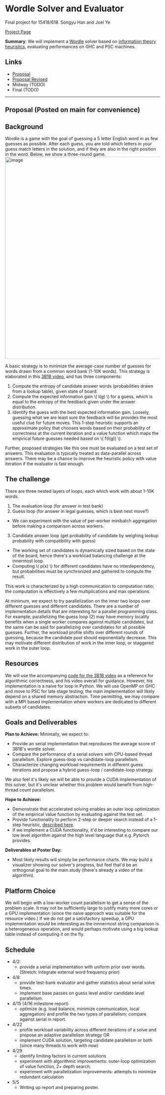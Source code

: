 # Wordle Solver and Evaluator
Final project for 15418/618. Songyu Han and Joel Ye

[Project Page](https://joel99.github.io/parallel_final/)

**Summary**: We will implement a [Wordle](https://www.nytimes.com/games/wordle/index.html) solver based on [information theory heuristics](https://www.youtube.com/watch?v=v68zYyaEmEA), evaluating performances on GHC and PSC machines.

## Links
- [Proposal](static/proposal.md)
- [Proposal Revised](static/proposal_revised.md)
- Midway (TODO)
- Final (TODO)

---
## Proposal (Posted on main for convenience)

## Background
Wordle is a game with the goal of guessing a 5 letter English word in as few guesses as possible. After each guess, you are told which letters in your guess match letters in the solution, and if they are also in the right position in the word. Below, we show a three-round game.
<img width="656" alt="image" src="https://github.com/joel99/parallel_final/assets/14226466/a4f29eb2-c187-4e87-924f-cdbfdb474f9c">

A basic strategy is to minimize the average-case number of guesses for words drawn from a common word bank (1-10K words). This strategy is elaborated in this [3B1B video](https://www.youtube.com/watch?v=v68zYyaEmEA), and has three components:
1. Compute the entropy of candidate answer words (probabilities drawn from a lookup table), given state of board.
2. Compute the expected information gain \\( I(g) \\) for a guess, which is equal to the entropy of the feedback given under the answer distribution.
3. Identify the guess with the best expected information gain. Loosely, guessing what we are least sure the feedback will be provides the most useful clue for future moves.
This 1-step heuristic supports an approximate policy that chooses words based on their probability of correctness at the current iteration and a value function which maps the empirical future guesses needed based on \\( f(I(g)) \\).

Further, proposed strategies like this one must be evaluated on a test set of answers. This evaluation is typically treated as data-parallel across answers. There may be a chance to improve the heuristic policy with value iteration if the evaluator is fast enough.

## The challenge

There are three nested layers of loops, each which work with about 1-10K words.
1. The evaluation loop (for answer in test bank)
2. Guess loop (for answer in legal guesses, which is best next move?)
  - We can experiment with the value of per-worker minibatch aggregation before making a comparison across workers.
3. Candidate answer loop (get probability of candidate by weighing lookup probability with compatibility with guess)
  - The working set of candidates is dynamically sized based on the state of the board, hence there's a workload balancing challenge at the innermost loop.
  - Computing  \\( p(x) \\) for different candidates have no interdependency, but probabilities must be synchronized and gathered to compute the result.

This work is characterized by a high communication to computation ratio; the computation is effectively a few multiplications and max operations.

At minimum, we expect to try parallelization on the inner two loops over different guesses and different candidates. There are a number of implementation details that are interesting for a parallel programming class. For example, parallelizing the guess loop (2) may have memory locality benefits when a single worker compares against multiple candidates, but the same can be said for parallelizing over candidates for all possible guesses. Further, the workload profile shifts over different rounds of guessing, because the candidate pool should exponentially decrease. This may motivate different distribution of work in the inner loop, or staggered work in the outer loop.


## Resources

We will use the accompanying [code for the 3B1B video](https://github.com/3b1b/videos/blob/master/_2022/wordle/simulations.py) as a reference for algorithmic correctness, and his video overall for guidance. However, his implementation is a naive for loop in Python. We will use OpenMP on GHC and move to PSC for late stage testing; the main implementation will likely depend on a shared memory abstraction. Time permitting, we may compare with a MPI based implementation where workers are dedicated to different subsets of candidates.

## Goals and Deliverables

**Plan to Achieve:**
Minimally, we expect to:
- Provide an serial implementation that reproduces the average score of 3B1B's wordle solver.
- Compare the performance of a serial solvers with CPU-based thread parallelism. Explore guess-loop vs candidate-loop parallelism.
- Characterize changing workload requirements in different guess iterations and propose a hybrid guess-loop / candidate-loop strategy.

We also feel it's likely we will be able to provide a CUDA implementation of this solver, but it's unclear whether this problem would benefit from high-thread count parallelism.

**Hope to Achieve:**
- Demonstrate that accelerated solving enables an outer loop optimization of the empirical value function by evaluating against the test set.
- Provide functionality to perform 2-step or deeper search instead of a 1-step heuristic, [described here](https://www.youtube.com/watch?v=fRed0Xmc2Wg).
- If we implement a CUDA functionality, it'd be interesting to compare our low level algorithm against the high level language that e.g. Pytorch provides.

**Deliverables at Poster Day:**
- Most likely results will simply be performance charts. We may build a visualizer showing our solver's progress, but feel that'd be an orthogonal goal to the main study (there's already a video of the algorithm).

## Platform Choice

We will begin with a low-worker count parallelism to get a sense of the problem scale. It may not be sufficiently large to justify many more cores or a GPU implementation (since the naive approach was suitable for the resource video.) If we do not get a satisfactory speedup, a GPU implementation would be interesting as the innnermost string comparison is a heterogeneous operation, and would perhaps motivate using a big lookup table instead of computing it on the fly.

## Schedule
- 4/2:
  - provide a serial implementation with uniform prior over words. (Stretch: Integrate external word frequency prior)
- 4/8:
  - provide test-bank evaluator and gather statistics about serial solve times.
  - implement base passes on guess level and/or candidate level parallelism.
- 4/15 (4/16 milestone report)
  - optimize (e.g. load balance, minimize communication, local aggregation) and profile the two types of parallelism; compare against serial in report.
- 4/22
  - profile workload variability across different iterations of a solve and propose an adaptive parallelism strategy OR
  - implement CUDA solution, targeting candidate parallelism or both (since many threads to work with now)
- 4/29
  - identify limiting factors in current solutions  
  - experiment with algorithmic improvements: outer-loop optimization of value function, 2+ depth search.
  - experiment with parallelization improvements: attempts to minimize redundant calculation
- 5/5  
  - Writing up report and preparing poster.


